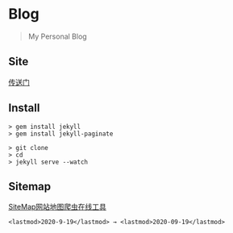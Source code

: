 # Blog

> My Personal Blog

## Site

[传送门](https://kyuch4n.github.io/)

## Install

```shell
> gem install jekyll
> gem install jekyll-paginate
```

```shell
> git clone
> cd
> jekyll serve --watch
```

## Sitemap

[SiteMap网站地图爬虫在线工具](https://help.bj.cn/)

```
<lastmod>2020-9-19</lastmod> → <lastmod>2020-09-19</lastmod>
```
